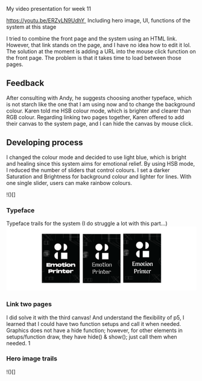 My video presentation for week 11

https://youtu.be/ERZyLN9UdhY 
Including hero image, UI, functions of the system at this stage

I tried to combine the front page and the system using an HTML link. However, that link stands on the page, and I have no idea how to edit it lol.
The solution at the moment is adding a URL into the mouse click function on the front page. The problem is that it takes time to load between those pages. 

## Feedback 

After consulting with Andy, he suggests choosing another typeface, which is not starch like the one that I am using now and to change the background colour. Karen told me HSB colour mode, which is brighter and clearer than RGB colour. Regarding linking two pages together, Karen offered to add their canvas to the system page, and I can hide the canvas by mouse click.

## Developing process

I changed the colour mode and decided to use light blue, which is bright and healing since this system aims for emotional relief. By using HSB mode, I reduced the number of sliders that control colours. I set a darker Saturation and Brightness for background colour and lighter for lines. With one single slider, users can make rainbow colours.

!()[]

### Typeface 
Typeface trails for the system
(I do struggle a lot with this part…)
![](https://github.com/ShuchenWuu/Slave-to-algorithm/blob/master/week%2011/type.png)


### Link two pages
I did solve it with the third canvas! And understand the flexibility of p5, I learned that I could have two function setups and call it when needed. Graphics does not have a hide function; however, for other elements in setups/function draw, they have hide() & show(); just call them when needed.
1


### Hero image trails
!()[]
